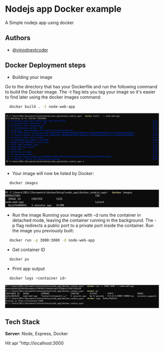 
# Nodejs app Docker example

A Simple nodejs app using docker


## Authors

- [@vinodnextcoder](https://www.github.com/vinodnextcoder)


## Docker Deployment steps

- Building your image

Go to the directory that has your Dockerfile and run the following command to build the Docker image. The -t flag lets you tag your image so it's easier to find later using the docker images command:

```bash
  docker build . -t node-web-app
```
![Docker app run](./build.png)

- Your image will now be listed by Docker:

```bash
  docker images
```

![Docker app run](./dockerIm.png)

- Run the image
Running your image with -d runs the container in detached mode, leaving the container running in the background. The -p flag redirects a public port to a private port inside the container. Run the image you previously built:

```bash
  docker run -p 3000:3000 -d node-web-app
```

- Get container ID
```bash
  docker ps
```

- Print app output
```bash
  docker logs <container id>
```

![Docker app run](./run.png)

## Tech Stack

**Server:** Node, Express, Docker

Hit api "http://localhost:3000
